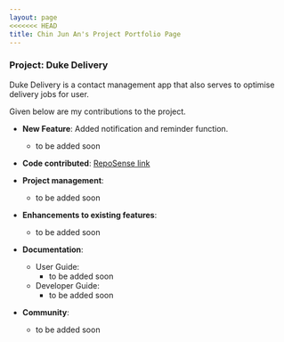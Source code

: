 ```yaml
---
layout: page
<<<<<<< HEAD
title: Chin Jun An's Project Portfolio Page
---
```


### Project: Duke Delivery

Duke Delivery is a contact management app that also serves to optimise delivery jobs for user.

Given below are my contributions to the project.

* **New Feature**: Added notification and reminder function.
  * to be added soon

* **Code contributed**: [RepoSense link]()

* **Project management**:
  * to be added soon

* **Enhancements to existing features**:
  * to be added soon

* **Documentation**:
  * User Guide:
    * to be added soon
  * Developer Guide:
    * to be added soon

* **Community**:
  * to be added soon
